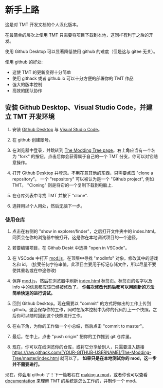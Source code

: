 # 新手上路

这是对 TMT 开发文档的个人汉化版本。

在最简单的层次上使用 TMT 只需要将项目下载到本地，这同样有利于之后的开发。

使用 Github Desktop 可以显著降低使用 github 的难度（但是这与 gitee 无关）。

使用 github 的好处:

- 这使 TMT 的更新变得十分简单
- 使用 githack 或者 github.io 可以十分方便的部署你的 TMT 作品
- 强大的版本控制
- 高效的团队协作

## 安装 Github Desktop、Visual Studio Code，并建立 TMT 开发环境

1. 安装 [Github Desktop](https://desktop.github.com/) 与 [Visual Studio Code](https://code.visualstudio.com/)。

2. 在 github 创建账号。

3. 在浏览器中登录，并跳转到 [The Modding Tree page](https://github.com/Acamaeda/The-Modding-Tree)。右上角应当有一个名为 "fork" 的按钮。点击后你会获得属于自己的一个 TMT 分支，你可以对它随意操作。

4. 打开 Github Desktop 并登录。不用在意其他的东西，只需要点击 "clone a repository"。 一个 "repository" 可以被认为是一个 "Github project", 例如 TMT。 "Cloning" 则是将它的一个复制下载到电脑上.

5. 在仓库列表中寻找 TMT 并按下 "clone". 

6. 选择用以个人用处，然后无脑下一步。

### 使用仓库

1. 点击在右侧的 "show in explorer/finder"，之后打开文件夹中的 index.html。网页会在你的浏览器中被打开，这是你在本地调试项目的一个途径。

2. 若要编辑项目，在 Github Deskt 中选择 "open in VSCode"。

3. 在 VSCode 中打开 [mod.js](/js/mod.js)，在顶层中寻找 "modInfo" 对象。修改其中的游戏名和 id。 (接受任何字符串值，此项目主要用于标记存储文件，所以尽量不要使其重名或在中途修改)

4. 保存 [mod.js](/js/mod.js)，然后在浏览器中刷新 [index.html](/index.html) 标签页。标签页的名字以及 Info 中的信息都应该已经被修改了。 **你每次修改代码后都可以用刷新的方法简单快速的进行调试。**

5. 回到 Github Desktop。现在需要以 "commit" 的方式将做出的工作上传到 github。这会保存你的工作，同时在版本控制中为你的代码打上一个快照。之后你可以随时回到这个快照进行工作。

6. 在右下角，为你的工作做一个小总结，然后点击 "commit to master"。

7. 最后，在中上，点击 "push origin" 把你的工作推到 git 仓库里。

8. 现在，你可以在线浏览你的仓库，或将它分享给别人，只需要进入链接 https://raw.githack.com/[YOUR-GITHUB-USERNAME]/The-Modding-Tree/master/index.html 就可以了。 **如果只是在本地测试你的 mod，这一步并不需要进行。**

现在，你会用 github 了！下一篇教程在 [making a mod](making-a-mod.md)，或者你也可以查看 [documentation](/documentation/!general-info.md) 来理解 TMT 的系统是怎么工作的，并制作一个 mod。
